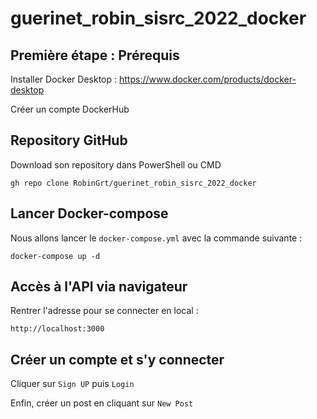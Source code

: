 # guerinet_robin_sisrc_2022_docker

## Première étape : Prérequis

Installer Docker Desktop : https://www.docker.com/products/docker-desktop

Créer un compte DockerHub

## Repository GitHub

Download son repository dans PowerShell ou CMD

```console
gh repo clone RobinGrt/guerinet_robin_sisrc_2022_docker
```

## Lancer Docker-compose

Nous allons lancer le `docker-compose.yml` avec la commande suivante :

```console
docker-compose up -d
```

## Accès à l'API via navigateur

Rentrer l'adresse pour se connecter en local :

```console
http://localhost:3000
```

## Créer un compte et s'y connecter

Cliquer sur `Sign UP` puis `Login`

Enfin, créer un post en cliquant sur `New Post`
